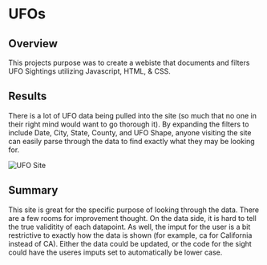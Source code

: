 # UFOs

## Overview
This projects purpose was to create a webiste that documents and filters UFO Sightings utilizing Javascript, HTML, & CSS.

## Results
There is a lot of UFO data being pulled into the site (so much that no one in their right mind would want to go thorough it). By expanding the filters to include Date, City, State, County, and UFO Shape, anyone visiting the site can easily parse through the data to find exactly what they may be looking for.

![UFO Site](https://user-images.githubusercontent.com/71455991/102561712-0735b180-409b-11eb-9711-0a40da92ccc0.PNG)

## Summary
This site is great for the specific purpose of looking through the data.  There are a few rooms for improvement thought.  On the data side, it is hard to tell the true validitity of each datapoint.  As well, the imput for the user is a bit restrictive to exactly how the data is shown (for example, ca for California instead of CA). Either the data could be updated, or the code for the sight could have the useres imputs set to automatically be lower case.
